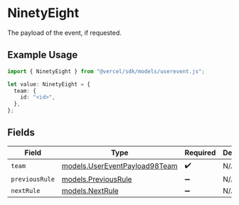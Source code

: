 # NinetyEight

The payload of the event, if requested.

## Example Usage

```typescript
import { NinetyEight } from "@vercel/sdk/models/userevent.js";

let value: NinetyEight = {
  team: {
    id: "<id>",
  },
};
```

## Fields

| Field                                                                | Type                                                                 | Required                                                             | Description                                                          |
| -------------------------------------------------------------------- | -------------------------------------------------------------------- | -------------------------------------------------------------------- | -------------------------------------------------------------------- |
| `team`                                                               | [models.UserEventPayload98Team](../models/usereventpayload98team.md) | :heavy_check_mark:                                                   | N/A                                                                  |
| `previousRule`                                                       | [models.PreviousRule](../models/previousrule.md)                     | :heavy_minus_sign:                                                   | N/A                                                                  |
| `nextRule`                                                           | [models.NextRule](../models/nextrule.md)                             | :heavy_minus_sign:                                                   | N/A                                                                  |